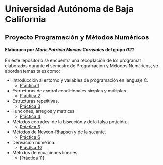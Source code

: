 # Universidad Autónoma de Baja California
## Proyecto Programación y Métodos Numéricos
#### Elaborado por ***María Patricia Macías Carrisales*** del grupo ***021***

En este repositorio se encuentra una recopilación de los programas elaborados durante el semestre de Programación y Métodos Numéricos, se abordan temas tales como:
* Introducción al entorno y variables de programación en lenguaje C.
  - [Práctica 1](https://github.com/PatriciaMacias/Proyecto-Programacion-y-Metodos-Numericos/tree/main/Pr%C3%A1ctica%201)
* Estructuras de control condicionales simples y múltiples.
  - [Práctica 2](https://github.com/PatriciaMacias/Proyecto-Programacion-y-Metodos-Numericos/tree/main/Pr%C3%A1ctica%202)
* Estructuras repetitivas.
  - [Práctica 3](https://github.com/PatriciaMacias/Proyecto-Programacion-y-Metodos-Numericos/tree/main/Pr%C3%A1ctica%203)
* Funciones, arreglos y matrices.
  - [Práctica 4](https://github.com/PatriciaMacias/Proyecto-Programacion-y-Metodos-Numericos/blob/main/Pr%C3%A1ctica%204/MACIASPr%C3%A1ctica4.c)
* Métodos cerrados: de la bisección y de la falsa posición.
  - [Práctica 5](https://github.com/PatriciaMacias/Proyecto-Programacion-y-Metodos-Numericos/blob/main/Pr%C3%A1ctica%205/MACIAS_Pr%C3%A1ctica5.c)
* Métodos de Newton-Rhapson y de la secante.
  - [Práctica 6](https://github.com/PatriciaMacias/Proyecto-Programacion-y-Metodos-Numericos/blob/main/Pr%C3%A1ctica%206/Pr%C3%A1ctica6_MAC%C3%8DAS.c)
* Derivación numérica.
  - [Práctica 10](https://github.com/PatriciaMacias/Proyecto-Programacion-y-Metodos-Numericos/blob/main/Pr%C3%A1ctica%2010/Pr%C3%A1ctica10_MAC%C3%8DAS.c)
* Métodos de ecuaciones lineales.
  - [Práctica 11]
